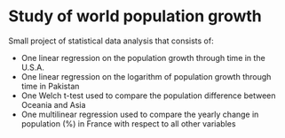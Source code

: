 # Study of world population growth
Small project of statistical data analysis that consists of:
- One linear regression on the population growth through time in the U.S.A.
- One linear regression on the logarithm of population growth through time in Pakistan
- One Welch t-test used to compare the population difference between Oceania and Asia
- One multilinear regression used to compare the yearly change in population (%) in France with respect to all other variables